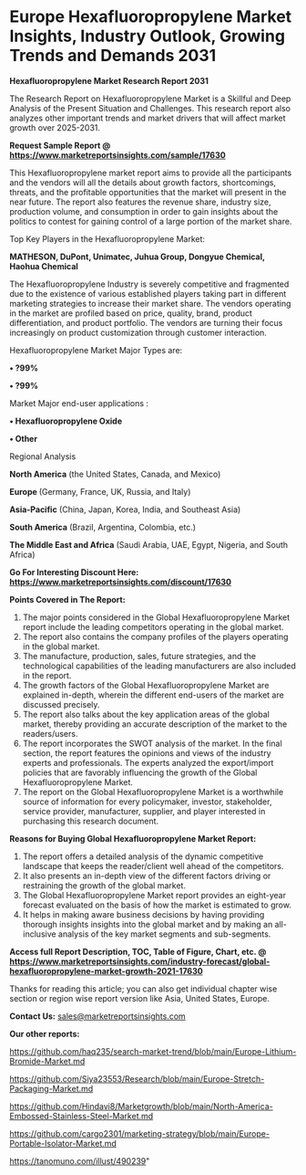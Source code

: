  # Europe Hexafluoropropylene Market Insights, Industry Outlook, Growing Trends and Demands 2031

<strong>Hexafluoropropylene Market Research Report 2031</strong>

The Research Report on Hexafluoropropylene Market is a Skillful and Deep Analysis of the Present Situation and Challenges. This research report also analyzes other important trends and market drivers that will affect market growth over 2025-2031.

<strong>Request Sample Report @ <a href=https://www.marketreportsinsights.com/sample/17630>https://www.marketreportsinsights.com/sample/17630</a></strong>

This Hexafluoropropylene market report aims to provide all the participants and the vendors will all the details about growth factors, shortcomings, threats, and the profitable opportunities that the market will present in the near future. The report also features the revenue share, industry size, production volume, and consumption in order to gain insights about the politics to contest for gaining control of a large portion of the market share.

Top Key Players in the Hexafluoropropylene Market:

<strong>MATHESON, DuPont, Unimatec, Juhua Group, Dongyue Chemical, Haohua Chemical</strong>

The Hexafluoropropylene Industry is severely competitive and fragmented due to the existence of various established players taking part in different marketing strategies to increase their market share. The vendors operating in the market are profiled based on price, quality, brand, product differentiation, and product portfolio. The vendors are turning their focus increasingly on product customization through customer interaction.

Hexafluoropropylene Market Major Types are:

<strong>• ?99%

• ?99%</strong>

Market Major end-user applications :

<strong>• Hexafluoropropylene Oxide

• Other</strong>

Regional Analysis

</u><strong><b>North America</b></strong> (the United States, Canada, and Mexico)

<strong><b>Europe </b></strong>(Germany, France, UK, Russia, and Italy)

<strong><b>Asia-Pacific</b></strong> (China, Japan, Korea, India, and Southeast Asia)

<strong><b>South America</b></strong> (Brazil, Argentina, Colombia, etc.)

<strong><b>The Middle East and Africa</b></strong> (Saudi Arabia, UAE, Egypt, Nigeria, and South Africa)

<strong>Go For Interesting Discount Here: <a href=https://www.marketreportsinsights.com/discount/17630>https://www.marketreportsinsights.com/discount/17630</a></strong>

<strong>Points Covered in The Report:</strong>
<ol>
  <li>The major points considered in the Global Hexafluoropropylene Market report include the leading competitors operating in the global market.</li>
  <li>The report also contains the company profiles of the players operating in the global market.</li>
  <li>The manufacture, production, sales, future strategies, and the technological capabilities of the leading manufacturers are also included in the report.</li>
  <li>The growth factors of the Global Hexafluoropropylene Market are explained in-depth, wherein the different end-users of the market are discussed precisely.</li>
  <li>The report also talks about the key application areas of the global market, thereby providing an accurate description of the market to the readers/users.</li>
  <li>The report incorporates the SWOT analysis of the market. In the final section, the report features the opinions and views of the industry experts and professionals. The experts analyzed the export/import policies that are favorably influencing the growth of the Global Hexafluoropropylene Market.</li>
  <li>The report on the Global Hexafluoropropylene Market is a worthwhile source of information for every policymaker, investor, stakeholder, service provider, manufacturer, supplier, and player interested in purchasing this research document.</li>
</ol>
<strong>Reasons for Buying Global Hexafluoropropylene Market Report:</strong>

<ol>
  <li>The report offers a detailed analysis of the dynamic competitive landscape that keeps the reader/client well ahead of the competitors.</li>
  <li>It also presents an in-depth view of the different factors driving or restraining the growth of the global market.</li>
  <li>The Global Hexafluoropropylene Market report provides an eight-year forecast evaluated on the basis of how the market is estimated to grow.</li>
  <li>It helps in making aware business decisions by having providing thorough insights insights into the global market and by making an all-inclusive analysis of the key market segments and sub-segments.</li>
</ol>
<strong>Access full Report Description, TOC, Table of Figure, Chart, etc. @ <a href=https://www.marketreportsinsights.com/industry-forecast/global-hexafluoropropylene-market-growth-2021-17630>https://www.marketreportsinsights.com/industry-forecast/global-hexafluoropropylene-market-growth-2021-17630</a></strong>


Thanks for reading this article; you can also get individual chapter wise section or region wise report version like Asia, United States, Europe.

<strong>Contact Us:</strong>
sales@marketreportsinsights.com

<strong>Our other reports:</strong>

<a href=https://github.com/haq235/search-market-trend/blob/main/Europe-Lithium-Bromide-Market.md>https://github.com/haq235/search-market-trend/blob/main/Europe-Lithium-Bromide-Market.md</a>

<a href=https://github.com/Siya23553/Research/blob/main/Europe-Stretch-Packaging-Market.md>https://github.com/Siya23553/Research/blob/main/Europe-Stretch-Packaging-Market.md</a>

<a href=https://github.com/Hindavi8/Marketgrowth/blob/main/North-America-Embossed-Stainless-Steel-Market.md>https://github.com/Hindavi8/Marketgrowth/blob/main/North-America-Embossed-Stainless-Steel-Market.md</a>

<a href=https://github.com/cargo2301/marketing-strategy/blob/main/Europe-Portable-Isolator-Market.md>https://github.com/cargo2301/marketing-strategy/blob/main/Europe-Portable-Isolator-Market.md</a>

<a href=https://tanomuno.com/illust/490239>https://tanomuno.com/illust/490239</a>"
